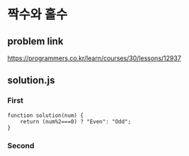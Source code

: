 # 짝수와 홀수
## problem link
https://programmers.co.kr/learn/courses/30/lessons/12937
## solution.js
### First
```
function solution(num) {
    return (num%2===0) ? "Even": "Odd";
}
```
### Second
```

```
